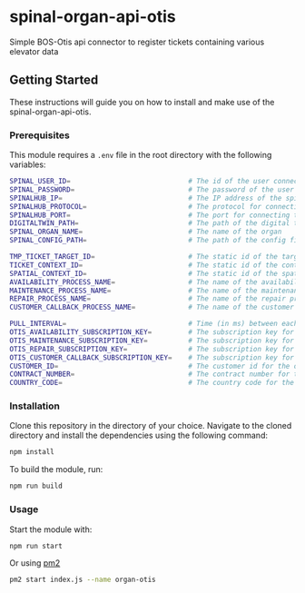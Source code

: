 # spinal-organ-api-otis
Simple BOS-Otis api connector to register tickets containing various elevator data

## Getting Started

These instructions will guide you on how to install and make use of the spinal-organ-api-otis.

### Prerequisites

This module requires a `.env` file in the root directory with the following variables:

```bash
SPINAL_USER_ID=                             # The id of the user connecting to the spinalhub
SPINAL_PASSWORD=                            # The password of the user connecting to the spinalhub
SPINALHUB_IP=                               # The IP address of the spinalhub
SPINALHUB_PROTOCOL=                         # The protocol for connecting to the spinalhub (http or https)
SPINALHUB_PORT=                             # The port for connecting to the spinalhub
DIGITALTWIN_PATH=                           # The path of the digital twin in the spinalhub
SPINAL_ORGAN_NAME=                          # The name of the organ
SPINAL_CONFIG_PATH=                         # The path of the config file in the spinalhub exemple : /etc/Organs/otis

TMP_TICKET_TARGET_ID=                       # The static id of the target node for the tickets
TICKET_CONTEXT_ID=                          # The static id of the context node for the tickets
SPATIAL_CONTEXT_ID=                         # The static id of the spatial context node for the tickets
AVAILABILITY_PROCESS_NAME=                  # The name of the availability process
MAINTENANCE_PROCESS_NAME=                   # The name of the maintenance process
REPAIR_PROCESS_NAME=                        # The name of the repair process
CUSTOMER_CALLBACK_PROCESS_NAME=             # The name of the customer callback process

PULL_INTERVAL=                              # Time (in ms) between each update of tickets
OTIS_AVAILABILITY_SUBSCRIPTION_KEY=         # The subscription key for the otis availability api
OTIS_MAINTENANCE_SUBSCRIPTION_KEY=          # The subscription key for the otis maintenance api
OTIS_REPAIR_SUBSCRIPTION_KEY=               # The subscription key for the otis repair api
OTIS_CUSTOMER_CALLBACK_SUBSCRIPTION_KEY=    # The subscription key for the otis customer callback api
CUSTOMER_ID=                                # The customer id for the otis api
CONTRACT_NUMBER=                            # The contract number for the otis api
COUNTRY_CODE=                               # The country code for the otis api

```


### Installation

Clone this repository in the directory of your choice. Navigate to the cloned directory and install the dependencies using the following command:
    
```bash
npm install
```

To build the module, run:

```bash
npm run build
```

### Usage

Start the module with:

```bash
npm run start
```

Or using [pm2](https://pm2.keymetrics.io/docs/usage/quick-start/)
```bash
pm2 start index.js --name organ-otis
```
```